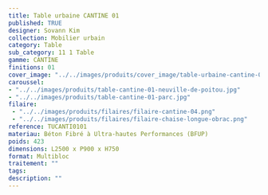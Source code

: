 ```yaml
---
title: Table urbaine CANTINE 01 
published: TRUE
designer: Sovann Kim
collection: Mobilier urbain
category: Table
sub_category: 11 1 Table
gamme: CANTINE
finitions: 01
cover_image: "../../images/produits/cover_image/table-urbaine-cantine-01.jpg"
caroussel: 
- "../../images/produits/table-cantine-01-neuville-de-poitou.jpg"
- "../../images/produits/table-cantine-01-parc.jpg"
filaire: 
 - "../../images/produits/filaires/filaire-cantine-04.png"
 - "../../images/produits/filaires/filaire-chaise-longue-obrac.png"
reference: TUCANTI0101
materiau: Béton Fibré à Ultra-hautes Performances (BFUP)
poids: 423
dimensions: L2500 x P900 x H750
format: Multibloc
traitement: ""
tags: 
description: ""
---
```

